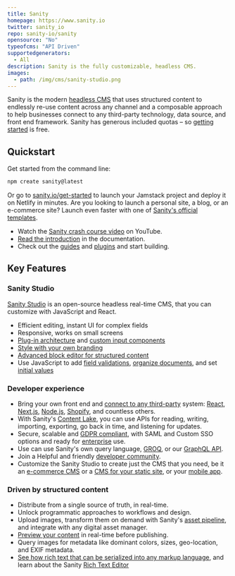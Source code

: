 ```yaml
---
title: Sanity
homepage: https://www.sanity.io
twitter: sanity_io
repo: sanity-io/sanity
opensource: "No"
typeofcms: "API Driven"
supportedgenerators:
  - All
description: Sanity is the fully customizable, headless CMS.
images:
  - path: /img/cms/sanity-studio.png
---
```


Sanity is the modern [headless CMS](https://www.sanity.io/headless-cms) that uses structured content to endlessly re-use content across any channel and a composable approach to help businesses connect to any third-party technology, data source, and front end framework. Sanity has generous included quotas – so [getting started](https://www.sanity.io/get-started) is free.

## Quickstart

Get started from the command line:
 
```bash
npm create sanity@latest
```
 
Or go to [sanity.io/get-started](https://www.sanity.io/get-started) to launch your Jamstack project and deploy it on Netlify in minutes.
Are you looking to launch a personal site, a blog, or an e-commerce site? Launch even faster with one of [Sanity's official templates](https://www.sanity.io/templates).
- Watch the [Sanity crash course video](https://www.youtube.com/watch?v=bDVAQZVeebw) on YouTube.
- [Read the introduction](https://www.sanity.io/docs/a-short-introduction-to-sanity-io) in the documentation.
- Check out the [guides](https://www.sanity.io/guides) and [plugins](https://www.sanity.io/plugins) and start building.

## Key Features

### Sanity Studio

[Sanity Studio](https://www.sanity.io/studio) is an open-source headless real-time CMS, that you can customize with JavaScript and React.

- Efficient editing, instant UI for complex fields
- Responsive, works on small screens
- [Plug-in architecture](https://www.sanity.io/plugins) and [custom input components](https://www.sanity.io/guides/how-to-make-a-custom-input-component)
- [Style with your own branding](https://www.sanity.io/guides/how-to-brand-your-studio)
- [Advanced block editor for structured content](https://www.sanity.io/docs/block-content)
- Use JavaScript to add [field validations](https://www.sanity.io/docs/validation), [organize documents](https://www.sanity.io/docs/overview-structure-builder), and set [initial values](https://www.sanity.io/guides/getting-started-with-initial-values-for-new-documents)

### Developer experience

- Bring your own front end and [connect to any third-party](https://www.sanity.io/docs/http-api) system: [React](https://www.sanity.io/react-cms), [Next.js](https://www.sanity.io/nextjs-cms), [Node.js](https://www.sanity.io/nodejs-cms), [Shopify](https://www.sanity.io/cms-for-shopify), and countless others.
- With Sanity's [Content Lake](https://www.sanity.io/docs/datastore), you can use APIs for reading, writing, importing, exporting, go back in time, and listening for updates.
- Secure, scalable and [GDPR compliant](https://www.sanity.io/security), with SAML and Custom SSO options and ready for [enterprise](https://www.sanity.io/cms-for-enterprise) use. 
- Use can use Sanity's own query language, [GROQ](https://www.sanity.io/docs/groq), or our [GraphQL API](https://www.sanity.io/docs/graphql).
- Join a Helpful and friendly [developer community](https://slack.sanity.io).
- Customize the Sanity Studio to create just the CMS that you need, be it an [e-commerce CMS](https://www.sanity.io/ecommerce-cms) or a [CMS for your static site](https://www.sanity.io/static-site-cms), or your [mobile app](https://www.sanity.io/mobile-cms). 

### Driven by structured content

- Distribute from a single source of truth, in real-time.
- Unlock programmatic approaches to workflows and design.
- Upload images, transform them on demand with Sanity's [asset pipeline](https://www.sanity.io/docs/asset-pipeline), and integrate with any digital asset manager.
- [Preview your content](https://www.sanity.io/docs/previewing-content-in-sanity-studio) in real-time before publishing.
- Query images for metadata like dominant colors, sizes, geo-location, and EXIF metadata.
- [See how rich text that can be serialized into any markup language](https://www.sanity.io/guides/introduction-to-portable-text), and learn about the Sanity [Rich Text Editor](https://www.sanity.io/docs/what-you-need-to-know-about-block-text)
